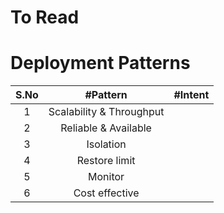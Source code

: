 # To Read

# Deployment Patterns
|S.No | #Pattern  | #Intent |
| :---: | :---: | :---: |
|1 | Scalability & Throughput |  |
|2 | Reliable & Available |   |
|3 | Isolation |   |
|4 | Restore limit |   |
|5 | Monitor |   |
|6 | Cost effective |   |
